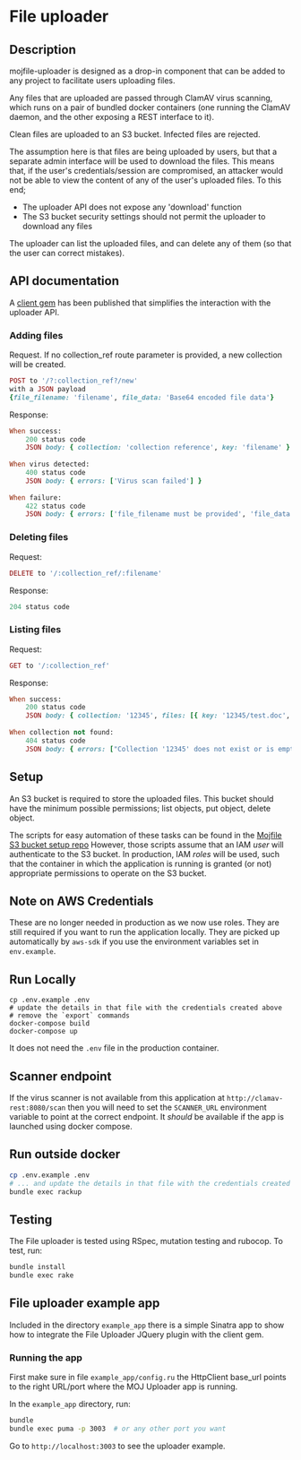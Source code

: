 # File uploader

## Description

mojfile-uploader is designed as a drop-in component that can be added to any project
to facilitate users uploading files.

Any files that are uploaded are passed through ClamAV virus scanning, which runs on
a pair of bundled docker containers (one running the ClamAV daemon, and the other
exposing a REST interface to it).

Clean files are uploaded to an S3 bucket. Infected files are rejected.

The assumption here is that files are being uploaded by users, but that a separate
admin interface will be used to download the files. This means that, if the user's
credentials/session are compromised, an attacker would not be able to view the content
of any of the user's uploaded files. To this end;

* The uploader API does not expose any 'download' function
* The S3 bucket security settings should not permit the uploader to download any files

The uploader can list the uploaded files, and can delete any of them (so that the user
can correct mistakes).

## API documentation

A [client gem](https://github.com/ministryofjustice/mojfile-uploader-api-client) has been published that simplifies the interaction with the uploader API.

### Adding files

Request. If no collection_ref route parameter is provided, a new collection will be created.

```ruby
POST to '/?:collection_ref?/new'
with a JSON payload
{file_filename: 'filename', file_data: 'Base64 encoded file data'}
```

Response:

```ruby
When success:
    200 status code
    JSON body: { collection: 'collection reference', key: 'filename' }
  
When virus detected:
    400 status code
    JSON body: { errors: ['Virus scan failed'] }
  
When failure:
    422 status code
    JSON body: { errors: ['file_filename must be provided', 'file_data must be provided'] }
```

### Deleting files

Request:

```ruby
DELETE to '/:collection_ref/:filename'
```

Response:

```ruby
204 status code
```

### Listing files

Request:

```ruby
GET to '/:collection_ref'
```

Response:

```ruby
When success:
    200 status code
    JSON body: { collection: '12345', files: [{ key: '12345/test.doc', last_modified: '2016-12-05T12:20:02.000Z' }] }
  
When collection not found:
    404 status code
    JSON body: { errors: ["Collection '12345' does not exist or is empty."] }
```

## Setup

An S3 bucket is required to store the uploaded files. This bucket
should have the minimum possible permissions; list objects, put object,
delete object.

The scripts for easy automation of these tasks can be found in the
[Mojfile S3 bucket setup repo](https://github.com/ministryofjustice/mojfile-s3-bucket-setup)
However, those scripts assume that an IAM *user* will authenticate to the S3 bucket.
In production, IAM *roles* will be used, such that the container in which the application
is running is granted (or not) appropriate permissions to operate on the S3 bucket.

## Note on AWS Credentials

These are no longer needed in production as we now use roles.  They are
still required if you want to run the application locally.  They are
picked up automatically by `aws-sdk` if you use the environment
variables set in `env.example`.

## Run Locally

```
cp .env.example .env
# update the details in that file with the credentials created above
# remove the `export` commands
docker-compose build
docker-compose up
```

It does not need the `.env` file in the production container.

## Scanner endpoint

If the virus scanner is not available from this application at
`http://clamav-rest:8080/scan` then you will need to set the
`SCANNER_URL` environment variable to point at the correct endpoint.  It
*should* be available if the app is launched using docker compose.

## Run outside docker

```bash
cp .env.example .env
# ... and update the details in that file with the credentials created above
bundle exec rackup
```

## Testing

The File uploader is tested using RSpec, mutation testing and rubocop.
To test, run:

```bash
bundle install
bundle exec rake
```

## File uploader example app

Included in the directory `example_app` there is a simple Sinatra app to show how to integrate the File Uploader JQuery plugin with the client gem.

### Running the app

First make sure in file `example_app/config.ru` the HttpClient base_url points to the right URL/port where the MOJ Uploader app is running.

In the `example_app` directory, run:

```sh
bundle
bundle exec puma -p 3003  # or any other port you want
```

Go to `http://localhost:3003` to see the uploader example.
